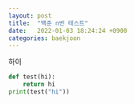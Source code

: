 ```yaml
---
layout: post
title:  "백준 n번 테스트"
date:   2022-01-03 18:24:24 +0900
categories: baekjoon
---
```

하이
```python
def test(hi):
    return hi
print(test("hi"))
```

[jekyll-docs]: https://jekyllrb.com/docs/home
[jekyll-gh]:   https://github.com/jekyll/jekyll
[jekyll-talk]: https://talk.jekyllrb.com/
